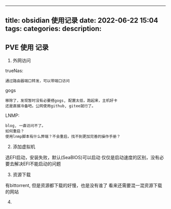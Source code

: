 
---
title: obsidian 使用记录
date: 2022-06-22 15:04
tags: 
categories: 
description: 
---
## PVE 使用 记录


1. 外网访问

trueNas: 

	通过路由器端口转发，可以带端口访问

gogs

	移除了，发现暂时没有必要搭gogs, 配置太低，跑起来，主机好卡
	还是直接冷备吧。公网使用github, gitee就行了。

LNMP: 

	blog, 一直访问不了。
	如何重启？
	使用lnmp脚本有什么弊端？不会重启，找不到更加完善的操作手册？


2. 添加虚拟机

选EFI启动，安装失败，默认(SeaBIOS)可以启动
仅仅是启动速度的区别，没有必要去解决EFI不能启动的问题

3. 资源下载

有bittorrent, 但是资源都下载的好慢，也是没有谁了
看来还需要混一混资源下载的网站

4. 

